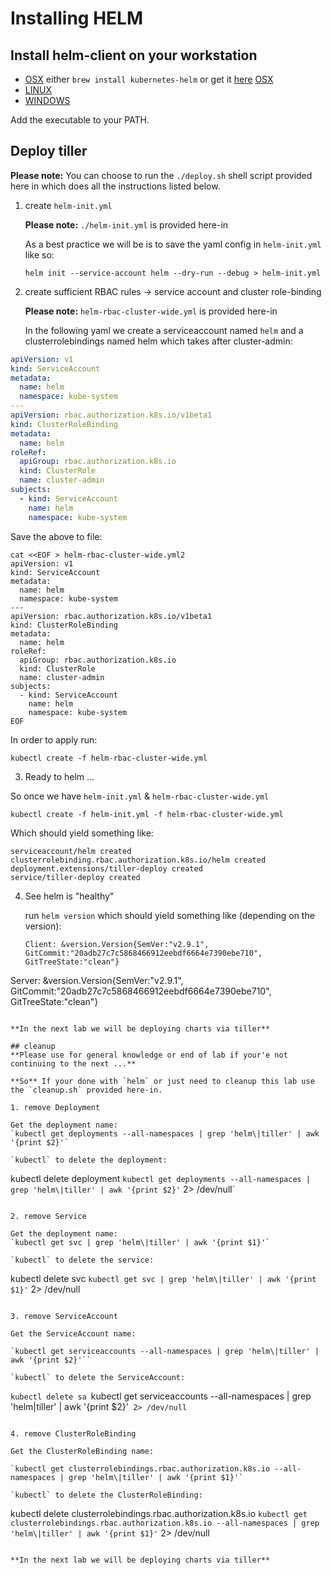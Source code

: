 Installing HELM
===============

## Install helm-client on your workstation

* [OSX](https://storage.googleapis.com/kubernetes-helm/helm-v2.9.1-darwin-amd64.tar.gz) either `brew install kubernetes-helm` or get it [here](https://storage.googleapis.com/kubernetes-helm/helm-v2.9.1-darwin-amd64.tar.gz) [OSX](https://storage.googleapis.com/kubernetes-helm/helm-v2.9.1-darwin-amd64.tar.gz)
* [LINUX](https://storage.googleapis.com/kubernetes-helm/helm-v2.9.1-linux-amd64.tar.gz)
* [WINDOWS](https://storage.googleapis.com/kubernetes-helm/helm-v2.9.1-windows-amd64.zip)

Add the executable to your PATH.




## Deploy tiller
**Please note:** You can choose to run the `./deploy.sh` shell script provided here in which does all the instructions listed below.
1. create `helm-init.yml`

   **Please note:** `./helm-init.yml` is provided here-in

   As a best practice we will be is to save the yaml config in `helm-init.yml` like so:

   `helm init --service-account helm --dry-run --debug > helm-init.yml`

2. create sufficient RBAC rules -> service account and cluster role-binding

   **Please note:** `helm-rbac-cluster-wide.yml` is provided here-in

   In the following yaml we create a serviceaccount named `helm` and a clusterrolebindings named helm which takes after cluster-admin:

  ```yaml
  apiVersion: v1
  kind: ServiceAccount
  metadata:
    name: helm
    namespace: kube-system
  ---
  apiVersion: rbac.authorization.k8s.io/v1beta1
  kind: ClusterRoleBinding
  metadata:
    name: helm
  roleRef:
    apiGroup: rbac.authorization.k8s.io
    kind: ClusterRole
    name: cluster-admin
  subjects:
    - kind: ServiceAccount
      name: helm
      namespace: kube-system
  ```
  Save the above to file:
  ```
  cat <<EOF > helm-rbac-cluster-wide.yml2
  apiVersion: v1
  kind: ServiceAccount
  metadata:
    name: helm
    namespace: kube-system
  ---
  apiVersion: rbac.authorization.k8s.io/v1beta1
  kind: ClusterRoleBinding
  metadata:
    name: helm
  roleRef:
    apiGroup: rbac.authorization.k8s.io
    kind: ClusterRole
    name: cluster-admin
  subjects:
    - kind: ServiceAccount
      name: helm
      namespace: kube-system
  EOF
  ```

  In order to apply run:

  `kubectl create -f helm-rbac-cluster-wide.yml`

3. Ready to helm ...

  So once we have `helm-init.yml` & `helm-rbac-cluster-wide.yml`

  `kubectl create -f helm-init.yml -f helm-rbac-cluster-wide.yml`

  Which should yield something like:
  ```
  serviceaccount/helm created
  clusterrolebinding.rbac.authorization.k8s.io/helm created
  deployment.extensions/tiller-deploy created
  service/tiller-deploy created
  ```
4. See helm is "healthy"

   run `helm version` which should yield something like (depending on the version):
   ```
   Client: &version.Version{SemVer:"v2.9.1", GitCommit:"20adb27c7c5868466912eebdf6664e7390ebe710", GitTreeState:"clean"}
Server: &version.Version{SemVer:"v2.9.1", GitCommit:"20adb27c7c5868466912eebdf6664e7390ebe710", GitTreeState:"clean"}
   ```

**In the next lab we will be deploying charts via tiller**

## cleanup
**Please use for general knowledge or end of lab if your'e not continuing to the next ...**

**So** If your done with `helm` or just need to cleanup this lab use the `cleanup.sh` provided here-in.

1. remove Deployment

   Get the deployment name:
   `kubectl get deployments --all-namespaces | grep 'helm\|tiller' | awk '{print $2}'`

   `kubectl` to delete the deployment:
   ```
   kubectl delete deployment `kubectl get deployments --all-namespaces | grep 'helm\|tiller' | awk '{print $2}'` 2> /dev/null`
   ```

2. remove Service

   Get the deployment name:
   `kubectl get svc | grep 'helm\|tiller' | awk '{print $1}'`

   `kubectl` to delete the service:
   ```
   kubectl delete svc `kubectl get svc | grep 'helm\|tiller' | awk '{print $1}'` 2> /dev/null
   ```

3. remove ServiceAccount

   Get the ServiceAccount name:

   `kubectl get serviceaccounts --all-namespaces | grep 'helm\|tiller' | awk '{print $2}'``

   `kubectl` to delete the ServiceAccount:
   ```
   `kubectl delete sa `kubectl get serviceaccounts --all-namespaces | grep 'helm\|tiller' | awk '{print $2}'` 2> /dev/null`
   ```

4. remove ClusterRoleBinding

   Get the ClusterRoleBinding name:

   `kubectl get clusterrolebindings.rbac.authorization.k8s.io --all-namespaces | grep 'helm\|tiller' | awk '{print $1}'`

   `kubectl` to delete the ClusterRoleBinding:
   ```
   kubectl delete clusterrolebindings.rbac.authorization.k8s.io `kubectl get clusterrolebindings.rbac.authorization.k8s.io --all-namespaces | grep 'helm\|tiller' | awk '{print $1}'` 2> /dev/null
   ```

**In the next lab we will be deploying charts via tiller**
